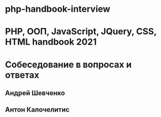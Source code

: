 # php-handbook-interview

# PHP, ООП, JavaScript, JQuery, CSS, HTML handbook 2021
# Собеседование в вопросах и ответах

## Андрей Шевченко
## Антон Калочелитис
